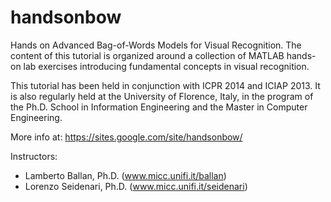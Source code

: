 # handsonbow
Hands on Advanced Bag-of-Words Models for Visual Recognition. The content of this tutorial is organized around a collection of MATLAB hands-on lab exercises introducing fundamental concepts in visual recognition.

This tutorial has been held in conjunction with ICPR 2014 and ICIAP 2013. It is also regularly held at the University of Florence, Italy, in the program of the Ph.D. School in Information Engineering and the Master in Computer Engineering.

More info at: https://sites.google.com/site/handsonbow/

Instructors:
- Lamberto Ballan, Ph.D. (www.micc.unifi.it/ballan)
- Lorenzo Seidenari, Ph.D. (www.micc.unifi.it/seidenari)
